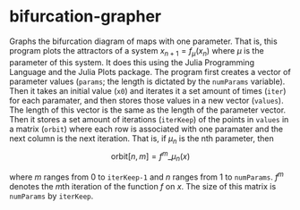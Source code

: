 # bifurcation-grapher
Graphs the bifurcation diagram of maps with one parameter. That is, this program plots the attractors of a system $x_{n+1}=f_{\mu}(x_{n})$ where $\mu$ is the parameter of this system.
It does this using the Julia Programming Language and the Julia Plots package. The program first creates a vector of parameter values (```params```; the length is dictated by the ```numParams``` variable). Then it takes an initial value (```x0```) and iterates it a set amount of times (```iter```) for each paramater, and then stores those values in a new vector (```values```). The length of this vector is the same as the length of the parameter vector. Then it stores a set amount of iterations (```iterKeep```) of the points in ```values``` in a matrix (```orbit```) where each row is associated with one paramater and the next column is the next iteration. That is, if $\mu_{n}$ is the nth parameter, then $$\text{orbit}[n,m]=f^{m}\_{\mu_{n}}(x)$$

where $m$ ranges from 0 to ```iterKeep-1``` and $n$ ranges from 1 to ```numParams```. $f^{m}$ denotes the $m$th iteration of the function $f$ on $x$. The size of this matrix is ```numParams``` by ```iterKeep```.
